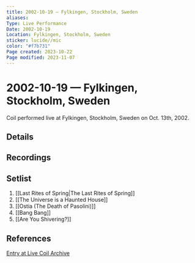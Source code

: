 ```yaml
---
title: 2002-10-19 — Fylkingen, Stockholm, Sweden
aliases: 
Type: Live Performance
Date: 2002-10-19
Location: Fylkingen, Stockholm, Sweden
sticker: lucide//mic
color: "#f7b731"
Page created: 2023-10-22
Page modified: 2023-11-07
---
```


# 2002-10-19 — Fylkingen, Stockholm, Sweden

Coil performed live at Fylkingen, Stockholm, Sweden on Oct. 13th, 2002.

## Details


## Recordings


## Setlist
1. [[Last Rites of Spring|The Last Rites of Spring]]
2. [[The Universe is a Haunted House]]
3. [[Ostia (The Death of Pasolini)]]
4. [[Bang Bang]]
5. [[Are You Shivering?]]

## References

[Entry at Live Coil Archive](https://live-coil-archive.com/2002-sept-oct/2002-fylkingen/)
